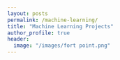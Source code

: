 ```yaml
---
layout: posts
permalink: /machine-learning/
title: "Machine Learning Projects"
author_profile: true
header:
  image: "/images/fort point.png"
---
```



